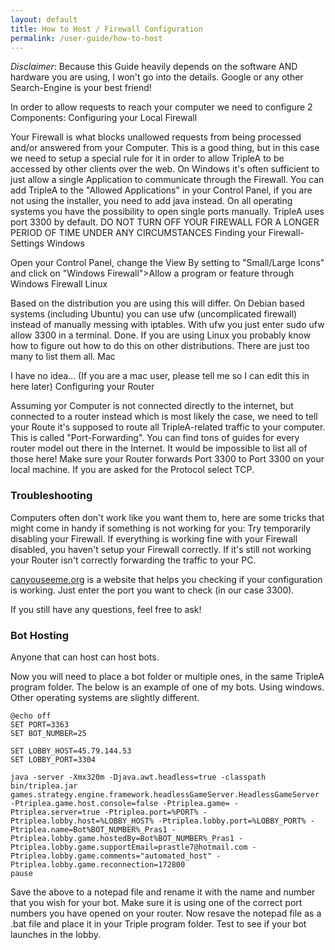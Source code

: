 ```yaml
---
layout: default
title: How to Host / Firewall Configuration
permalink: /user-guide/how-to-host
---
```


*Disclaimer*: Because this Guide heavily depends on the software AND hardware you are using, 
I won't go into the details. Google or any other Search-Engine is your best friend!

In order to allow requests to reach your computer we need to configure 2 Components:
Configuring your Local Firewall

Your Firewall is what blocks unallowed requests from being processed and/or answered from your Computer.
This is a good thing, but in this case we need to setup a special rule for it in order to allow
 TripleA to be accessed by other clients over the web.
On Windows it's often sufficient to just allow a single Application to communicate through the
 Firewall. You can add TripleA to the "Allowed Applications" in your Control Panel, if you are 
 not using the installer, you need to add java instead.
On all operating systems you have the possibility to open single ports manually. TripleA uses 
port 3300 by default.
DO NOT TURN OFF YOUR FIREWALL FOR A LONGER PERIOD OF TIME UNDER ANY CIRCUMSTANCES
Finding your Firewall-Settings
Windows

Open your Control Panel, change the View By setting to "Small/Large Icons" and click on "Windows 
Firewall">Allow a program or feature through Windows Firewall
Linux

Based on the distribution you are using this will differ. On Debian based systems (including Ubuntu)
 you can use ufw (uncomplicated firewall) instead of manually messing with iptables. With ufw you just enter sudo ufw allow 3300 in a terminal. Done.
If you are using Linux you probably know how to figure out how to do this on other distributions. 
There are just too many to list them all.
Mac

I have no idea... (If you are a mac user, please tell me so I can edit this in here later)
Configuring your Router

Assuming yor Computer is not connected directly to the internet, but connected to a router instead 
which is most likely the case, we need to tell your Route it's supposed to route all TripleA-related 
traffic to your computer.
This is called "Port-Forwarding". You can find tons of guides for every router model out there in
the Internet. It would be impossible to list all of those here!
Make sure your Router forwards Port 3300 to Port 3300 on your local machine.
If you are asked for the Protocol select TCP.


### Troubleshooting

Computers often don't work like you want them to, here are some tricks that might come in handy 
if something is not working for you:
Try temporarily disabling your Firewall. If everything is working fine with your Firewall disabled,
 you haven't setup your Firewall correctly. If it's still not working your Router isn't correctly 
 forwarding the traffic to your PC.

[canyouseeme.org](canyouseeme.org) is a website that helps you checking if your configuration is 
working. Just enter the port you want to check (in our case 3300).

If you still have any questions, feel free to ask!


### Bot Hosting
Anyone that can host can host bots.

Now you will need to place a bot folder or multiple ones, in the same TripleA program folder. 
The below is an example of one of my bots. Using windows. Other operating systems are slightly 
different.

```
@echo off
SET PORT=3363
SET BOT_NUMBER=25

SET LOBBY_HOST=45.79.144.53
SET LOBBY_PORT=3304

java -server -Xmx320m -Djava.awt.headless=true -classpath bin/triplea.jar games.strategy.engine.framework.headlessGameServer.HeadlessGameServer -Ptriplea.game.host.console=false -Ptriplea.game= -Ptriplea.server=true -Ptriplea.port=%PORT% -Ptriplea.lobby.host=%LOBBY_HOST% -Ptriplea.lobby.port=%LOBBY_PORT% -Ptriplea.name=Bot%BOT_NUMBER%_Pras1 -Ptriplea.lobby.game.hostedBy=Bot%BOT_NUMBER%_Pras1 -Ptriplea.lobby.game.supportEmail=prastle7@hotmail.com -Ptriplea.lobby.game.comments="automated_host" -Ptriplea.lobby.game.reconnection=172800
pause
```

Save the above to a notepad file and rename it with the name and number that you wish for your bot.
Make sure it is using one of the correct port numbers you have opened on your router. Now 
resave the notepad file as a .bat file and place it in your Triple program folder. Test to see if 
your bot launches in the lobby. 